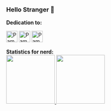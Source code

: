 ### Hello Stranger 🖖 
<b>Dedication to:</b>
<div style="display: inline_block">
  <img align="center" alt="Pam-Python" height="30" src="https://img.shields.io/badge/Python-505050?style=for-the-badge&logo=python&logoColor=white" />
  <img align="center" alt="Pam-SQL" height="30" src="https://img.shields.io/badge/SQL-505050?style=for-the-badge&logo=html5&logoColor=white" />
  <img align="center" alt="Pam-JavaScript" height="30" src="https://img.shields.io/badge/JavaScript-505050?style=for-the-badge&logo=javascript&logoColor=white" />
</div>

<br/>
<b> Statistics for nerd: </b>
<div align="left">
  <a href="https://github.com/pamlima00">
  <img height="130em" src="https://github-readme-stats.vercel.app/api?username=pamlima00&show_icons=true&theme=vision-friendly-dark&include_all_commits=true&count_private=true"/>
  <img height="130em" src="https://github-readme-stats.vercel.app/api/top-langs/?username=pamlima00&layout=compact&langs_count=5&theme=vision-friendly-dark"/> 
</div>
  
